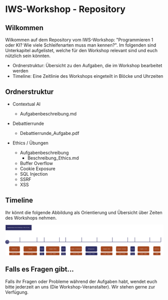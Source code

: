 # IWS-Workshop - Repository

## Wilkommen

Wilkommen auf dem Repository vom IWS-Workshop: "Programmieren 1 oder KI? Wie viele Schleifenarten muss man kennen?". Im folgenden sind Unterkapitel aufgelistet, welche für den Workshop relevant sind und euch nützlich sein könnten. 

* Ordnerstruktur: Übersicht zu den Aufgaben, die im Workshop bearbeitet werden
* Timeline: Eine Zeitlinie des Workshops eingeteilt in Blöcke und Uhrzeiten

## Ordnerstruktur

* Contextual AI
  * Aufgabenbeschreibung.md

* Debattierrunde
   * Debattierrunde_Aufgabe.pdf

* Ethics / Übungen
   * Aufgabenbeschreibung
      * Beschreibung_Ethics.md
   * Buffer Overflow
   * Cookie Exposure
   * SQL Injection
   * SSRF
   * XSS
 
 ## Timeline
 Ihr könnt die folgende Abbildung als Orientierung und Übersicht über Zeiten des Workshops nehmen.

 ![Timeline](https://raw.githubusercontent.com/LeonMack/IWS-Workshop-Uebungsaufgaben/main/image_2024-02-01_134238036.png)

## Falls es Fragen gibt...

Falls ihr Fragen oder Probleme während der Aufgaben habt, wendet euch bitte jederzeit an uns (Die Workshop-Veranstalter). Wir stehen gerne zur Verfügung.
